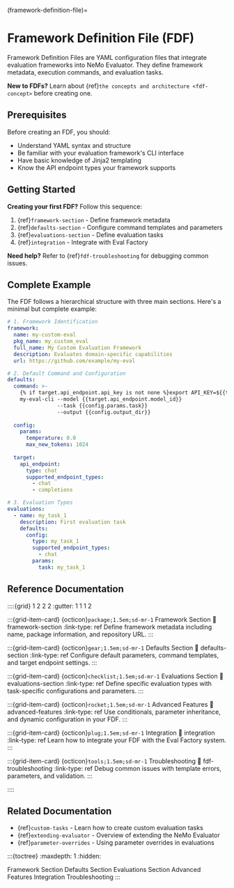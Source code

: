 (framework-definition-file)=

# Framework Definition File (FDF)

Framework Definition Files are YAML configuration files that integrate evaluation frameworks into NeMo Evaluator. They define framework metadata, execution commands, and evaluation tasks.

**New to FDFs?** Learn about {ref}`the concepts and architecture <fdf-concept>` before creating one.

## Prerequisites

Before creating an FDF, you should:

- Understand YAML syntax and structure
- Be familiar with your evaluation framework's CLI interface
- Have basic knowledge of Jinja2 templating
- Know the API endpoint types your framework supports

## Getting Started

**Creating your first FDF?** Follow this sequence:

<!-- 1. Start with the {ref}`create-framework-definition-file` tutorial for a hands-on walkthrough -->
1. {ref}`framework-section` - Define framework metadata
2. {ref}`defaults-section` - Configure command templates and parameters
3. {ref}`evaluations-section` - Define evaluation tasks
4. {ref}`integration` - Integrate with Eval Factory

**Need help?** Refer to {ref}`fdf-troubleshooting` for debugging common issues.

## Complete Example

The FDF follows a hierarchical structure with three main sections. Here's a minimal but complete example:

```yaml
# 1. Framework Identification
framework:
  name: my-custom-eval
  pkg_name: my_custom_eval
  full_name: My Custom Evaluation Framework
  description: Evaluates domain-specific capabilities
  url: https://github.com/example/my-eval

# 2. Default Command and Configuration
defaults:
  command: >-
    {% if target.api_endpoint.api_key is not none %}export API_KEY=${{target.api_endpoint.api_key}} && {% endif %}
    my-eval-cli --model {{target.api_endpoint.model_id}} 
                --task {{config.params.task}}
                --output {{config.output_dir}}
  
  config:
    params:
      temperature: 0.0
      max_new_tokens: 1024
  
  target:
    api_endpoint:
      type: chat
      supported_endpoint_types:
        - chat
        - completions

# 3. Evaluation Types
evaluations:
  - name: my_task_1
    description: First evaluation task
    defaults:
      config:
        type: my_task_1
        supported_endpoint_types:
          - chat
        params:
          task: my_task_1
```

## Reference Documentation

::::{grid} 1 2 2 2
:gutter: 1 1 1 2

:::{grid-item-card} {octicon}`package;1.5em;sd-mr-1` Framework Section
:link: framework-section
:link-type: ref
Define framework metadata including name, package information, and repository URL.
:::

:::{grid-item-card} {octicon}`gear;1.5em;sd-mr-1` Defaults Section
:link: defaults-section
:link-type: ref
Configure default parameters, command templates, and target endpoint settings.
:::

:::{grid-item-card} {octicon}`checklist;1.5em;sd-mr-1` Evaluations Section
:link: evaluations-section
:link-type: ref
Define specific evaluation types with task-specific configurations and parameters.
:::

:::{grid-item-card} {octicon}`rocket;1.5em;sd-mr-1` Advanced Features
:link: advanced-features
:link-type: ref
Use conditionals, parameter inheritance, and dynamic configuration in your FDF.
:::

:::{grid-item-card} {octicon}`plug;1.5em;sd-mr-1` Integration
:link: integration
:link-type: ref
Learn how to integrate your FDF with the Eval Factory system.
:::

:::{grid-item-card} {octicon}`tools;1.5em;sd-mr-1` Troubleshooting
:link: fdf-troubleshooting
:link-type: ref
Debug common issues with template errors, parameters, and validation.
:::

::::

## Related Documentation

- {ref}`custom-tasks` - Learn how to create custom evaluation tasks
- {ref}`extending-evaluator` - Overview of extending the NeMo Evaluator
- {ref}`parameter-overrides` - Using parameter overrides in evaluations

:::{toctree}
:maxdepth: 1
:hidden:

Framework Section <framework-section>
Defaults Section <defaults-section>
Evaluations Section <evaluations-section>
Advanced Features <advanced-features>
Integration <integration>
Troubleshooting <fdf-troubleshooting>
:::

